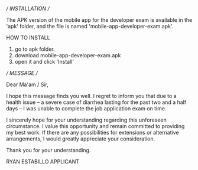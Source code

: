 
*/ INSTALLATION /*

The APK version of the mobile app for the developer exam is available in the 'apk' folder, and the file is named 'mobile-app-developer-exam.apk'.

HOW TO INSTALL

1. go to apk folder.
2. download mobile-app-developer-exam.apk
3. open it and click 'Install'



*/ MESSAGE /*

Dear Ma'am / Sir,

I hope this message finds you well. I regret to inform you that due to a health issue – a severe case of diarrhea lasting for the past two and a half days – I was unable to complete the job application exam on time.

I sincerely hope for your understanding regarding this unforeseen circumstance. I value this opportunity and remain committed to providing my best work. If there are any possibilities for extensions or alternative arrangements, I would greatly appreciate your consideration.

Thank you for your understanding.

RYAN ESTABILLO
APPLICANT